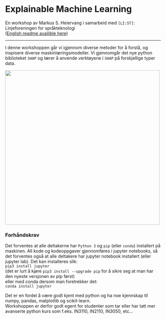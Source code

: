 # Explainable Machine Learning  
En workshop av Markus S. Heiervang i samarbeid med `[LI:ST]`: Linjeforeningen for språkteknologi    
\([English readme availible here](https://github.com/marksverdhei/explainable_machine_learning_workshop/blob/master/README_en.md)\)  
***  

I denne workshoppen går vi igjennom diverse metoder for å forstå, og inspisere diverse maskinlæringsmodeller. Vi gjennomgår det nye python biblioteket `SHAP` og lærer å anvende verktøyene i `SHAP` på forskjellige typer data.  

<img src="https://raw.githubusercontent.com/slundberg/shap/master/docs/artwork/shap_header.png" width=500 />  

### Forhåndskrav  

Det forventes at alle deltakerne har `Python 3` og `pip` (eller `conda`) installert på maskinen.
All kode og kodeoppgaver gjennomføres i jupyter notebooks, så det forventes også at alle deltakere har jupyter notebook installert (eller jupyter lab).
Det kan installeres slik:  
`pip3 install jupyter`  
(det er lurt å kjøre `pip3 install --upgrade pip` for å sikre seg at man har den nyeste versjonen av pip først)  
eller med conda dersom man foretrekker det:  
`conda install jupyter`  

Det er en fordel å være godt kjent med python og ha noe kjennskap til numpy, pandas, matplotlib og scikit-learn.  
Workshoppen er derfor godt egent for studenter som tar eller har tatt mer avanserte python kurs som f.eks. IN3110, IN2110, IN3050, etc...   
